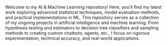 Welcome to my AI & Machine Learning repository! Here, you'll find my latest work exploring advanced statistical techniques, model evaluation methods, and practical implementations in ML.
This repository serves as a collection of my ongoing projects in artificial intelligence and machine learning. From hypothesis testing and estimators to decision tree classifiers and sampling methods to creating custom chatbots, agents, etc., I focus on rigorous experimentation, technical accuracy, and real-world applications.

